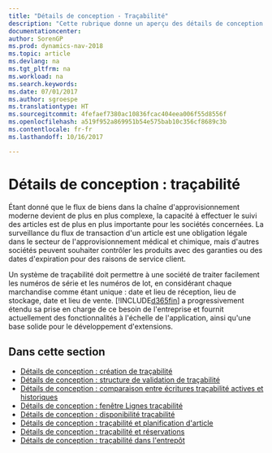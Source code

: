 ```yaml
---
title: "Détails de conception - Traçabilité"
description: "Cette rubrique donne un aperçu des détails de conception pour la traçabilité."
documentationcenter: 
author: SorenGP
ms.prod: dynamics-nav-2018
ms.topic: article
ms.devlang: na
ms.tgt_pltfrm: na
ms.workload: na
ms.search.keywords: 
ms.date: 07/01/2017
ms.author: sgroespe
ms.translationtype: HT
ms.sourcegitcommit: 4fefaef7380ac10836fcac404eea006f55d8556f
ms.openlocfilehash: a519f952a869951b54e575bab10c356cf8689c3b
ms.contentlocale: fr-fr
ms.lasthandoff: 10/16/2017

---
```

# <a name="design-details-item-tracking"></a>Détails de conception : traçabilité
Étant donné que le flux de biens dans la chaîne d'approvisionnement moderne devient de plus en plus complexe, la capacité à effectuer le suivi des articles est de plus en plus importante pour les sociétés concernées. La surveillance du flux de transaction d'un article est une obligation légale dans le secteur de l'approvisionnement médical et chimique, mais d'autres sociétés peuvent souhaiter contrôler les produits avec des garanties ou des dates d'expiration pour des raisons de service client.  

Un système de traçabilité doit permettre à une société de traiter facilement les numéros de série et les numéros de lot, en considérant chaque marchandise comme étant unique : date et lieu de réception, lieu de stockage, date et lieu de vente. [!INCLUDE[d365fin](includes/d365fin_md.md)] a progressivement étendu sa prise en charge de ce besoin de l'entreprise et fournit actuellement des fonctionnalités à l'échelle de l'application, ainsi qu'une base solide pour le développement d'extensions.  

## <a name="in-this-section"></a>Dans cette section  
* [Détails de conception : création de traçabilité](design-details-item-tracking-design.md)  
* [Détails de conception : structure de validation de traçabilité](design-details-item-tracking-posting-structure.md)  
* [Détails de conception : comparaison entre écritures traçabilité actives et historiques](design-details-active-versus-historic-item-tracking-entries.md)  
* [Détails de conception : fenêtre Lignes traçabilité](design-details-item-tracking-lines-window.md)  
* [Détails de conception : disponibilité traçabilité](design-details-item-tracking-availability.md)  
* [Détails de conception : traçabilité et planification d'article](design-details-item-tracking-and-planning.md)  
* [Détails de conception : traçabilité et réservations](design-details-item-tracking-and-reservations.md)  
* [Détails de conception : traçabilité dans l'entrepôt](design-details-item-tracking-in-the-warehouse.md)

